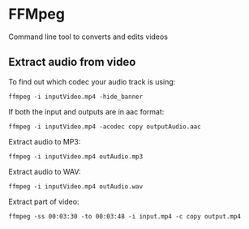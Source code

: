 # FFMpeg

Command line tool to converts and edits videos


## Extract audio from video

To find out which codec your audio track is using:

```ffmpeg -i inputVideo.mp4 -hide_banner```

If both the input and outputs are in aac format:

```ffmpeg -i inputVideo.mp4 -acodec copy outputAudio.aac```

Extract audio to MP3:

```ffmpeg -i inputVideo.mp4 outAudio.mp3```

Extract audio to WAV:

```ffmpeg -i inputVideo.mp4 outAudio.wav```

Extract part of video:

```ffmpeg -ss 00:03:30 -to 00:03:48 -i input.mp4 -c copy output.mp4```
